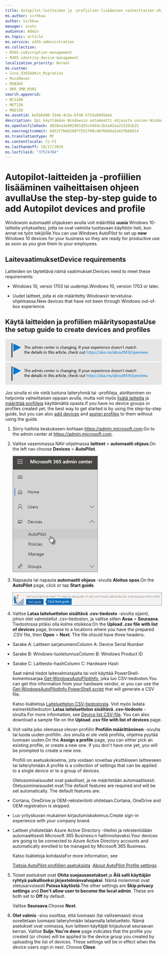 ```yaml
---
title: Autopilot-laitteiden ja -profiilien lisääminen vaiheittaisen ohjeen avulla
ms.author: sirkkuw
author: Sirkkuw
manager: scotv
audience: Admin
ms.topic: article
ms.service: o365-administration
ms.collection:
- M365-subscription-management
- M365-identity-device-management
localization_priority: Normal
ms.custom:
- Core_O365Admin_Migration
- MiniMaven
- MSB365
- OKR_SMB_M365
search.appverid:
- BCS160
- MET150
- MOE150
ms.assetid: be5b6d90-3344-4c5e-bf40-5733eb845beb
description: Opi käyttämään Windowsin automaatti ohjausta uusien Windows 10-laitteiden käyttöön yrityksellesi.
ms.openlocfilehash: d028ea3e902965d55c445dc3b3a02aa315201b25
ms.sourcegitcommit: bd52f7b662887f552f90c46f69d6a2a42fb66914
ms.translationtype: MT
ms.contentlocale: fi-FI
ms.lasthandoff: 10/17/2019
ms.locfileid: "37574784"
---
```

# <a name="use-the-step-by-step-guide-to-add-autopilot-devices-and-profile"></a><span data-ttu-id="dbf1d-103">Autopilot-laitteiden ja -profiilien lisääminen vaiheittaisen ohjeen avulla</span><span class="sxs-lookup"><span data-stu-id="dbf1d-103">Use the step-by-step guide to add Autopilot devices and profile</span></span>

<span data-ttu-id="dbf1d-104">Windowsin automaatti ohjauksen avulla voit määrittää **uusia** Windows 10-laitteita yrityksellesi, jotta ne ovat valmiita tuottavaan käyttöön heti, kun annat ne työn tekijöille.</span><span class="sxs-lookup"><span data-stu-id="dbf1d-104">You can use Windows AutoPilot to set up **new** Windows 10 devices for your business so they are ready for productive use as soon as you give them to your employees.</span></span>
  
## <a name="device-requirements"></a><span data-ttu-id="dbf1d-105">Laitevaatimukset</span><span class="sxs-lookup"><span data-stu-id="dbf1d-105">Device requirements</span></span>

<span data-ttu-id="dbf1d-106">Laitteiden on täytettävä nämä vaatimukset:</span><span class="sxs-lookup"><span data-stu-id="dbf1d-106">Devices need to meet these requirements:</span></span>
  
- <span data-ttu-id="dbf1d-107">Windows 10, versio 1703 tai uudempi.</span><span class="sxs-lookup"><span data-stu-id="dbf1d-107">Windows 10, version 1703 or later.</span></span>
    
- <span data-ttu-id="dbf1d-108">Uudet laitteet, joita ei ole määritetty Windowsin tervetuloa-ohjelmassa.</span><span class="sxs-lookup"><span data-stu-id="dbf1d-108">New devices that have not been through Windows out-of-box experience.</span></span>
    
## <a name="use-the-setup-guide-to-create-devices-and-profiles"></a><span data-ttu-id="dbf1d-109">Käytä laitteiden ja profiilien määritysopasta</span><span class="sxs-lookup"><span data-stu-id="dbf1d-109">Use the setup guide to create devices and profiles</span></span>

<span data-ttu-id="dbf1d-110">[![Etiketti, jonka avulla voit tietää, että hallinta keskus on muuttumassa ja löydät lisä tietoja osoitteessa aka.ms/aboutM365preview.](media/m365admincenterchanging.png)](https://docs.microsoft.com/office365/admin/microsoft-365-admin-center-preview)</span><span class="sxs-lookup"><span data-stu-id="dbf1d-110">[![Label to let you know the admin center is changing and you can find more details at aka.ms/aboutM365preview.](media/m365admincenterchanging.png)](https://docs.microsoft.com/office365/admin/microsoft-365-admin-center-preview)</span></span>

<span data-ttu-id="dbf1d-111">Jos sinulla ei ole vielä luotuna laiteryhmiä tai -profiileja, aloittaminen on helpointa vaiheittaisen oppaan avulla, mutta voit myös [lisätä laitteita](create-and-edit-autopilot-devices.md) ja [määrittää profiileja](create-and-edit-autopilot-profiles.md) käyttämättä opasta.</span><span class="sxs-lookup"><span data-stu-id="dbf1d-111">If you have no device groups or profiles created yet, the best way to get started is by using the step-by-step guide, but you can also [add devices](create-and-edit-autopilot-devices.md) and [assign profiles](create-and-edit-autopilot-profiles.md) to them without using the guide.</span></span> 
  
1. <span data-ttu-id="dbf1d-112">Siirry hallinta keskukseen-kohtaan <a href="https://go.microsoft.com/fwlink/p/?linkid=837890" target="_blank">https://admin.microsoft.com</a>.</span><span class="sxs-lookup"><span data-stu-id="dbf1d-112">Go to the admin center at <a href="https://go.microsoft.com/fwlink/p/?linkid=837890" target="_blank">https://admin.microsoft.com</a>.</span></span>

2. <span data-ttu-id="dbf1d-113">Valitse vasemmassa NAV-ohjelmassa **laitteet** \> **automaatti ohjaus**.</span><span class="sxs-lookup"><span data-stu-id="dbf1d-113">On the left nav choose **Devices** \> **AutoPilot**.</span></span>

    ![Valitse hallinta keskuksessa laitteet ja sitten automaatti ohjaus.](media/AutoPilot.png)
  
2. <span data-ttu-id="dbf1d-115">Napsauta tai napauta **automaatti ohjaus** -sivulla **Aloitus opas**.</span><span class="sxs-lookup"><span data-stu-id="dbf1d-115">On the **AutoPilot** page, click or tap **Start guide**.</span></span>
    
    ![Click Start guide for step-by-step instructions for Autopilot.](media/31662655-d1e6-437d-87ea-c0dec5da56f7.png)
  
3. <span data-ttu-id="dbf1d-p101">Valitse **Lataa laiteluettelon sisältävä .csv-tiedosto** -sivulta sijainti, johon olet valmistellut .csv-tiedoston, ja valitse sitten **Avaa** \> **Seuraava**. Tiedostossa pitäisi olla kolme otsikkoa:</span><span class="sxs-lookup"><span data-stu-id="dbf1d-p101">On the **Upload .csv file with list of devices** page, browse to a locations where you have the prepared .CSV file, then **Open** \> **Next**. The file should have three headers:</span></span>
    
  - <span data-ttu-id="dbf1d-119">Sarake A: Laitteen sarjanumero</span><span class="sxs-lookup"><span data-stu-id="dbf1d-119">Column A: Device Serial Number</span></span>
    
  - <span data-ttu-id="dbf1d-120">Sarake B: Windows-tuotetunnus</span><span class="sxs-lookup"><span data-stu-id="dbf1d-120">Column B: Windows Product ID</span></span>
    
  - <span data-ttu-id="dbf1d-121">Sarake C: Laitteisto-hash</span><span class="sxs-lookup"><span data-stu-id="dbf1d-121">Column C: Hardware Hash</span></span>
    
    <span data-ttu-id="dbf1d-122">Saat nämä tiedot laitevalmistajalta tai voit käyttää PowerShell-komentosarjaa [Get-WindowsAutoPilotInfo](https://www.powershellgallery.com/packages/Get-WindowsAutoPilotInfo), joka luo CSV-tiedoston.</span><span class="sxs-lookup"><span data-stu-id="dbf1d-122">You can get this information from your hardware vendor, or you can use the [Get-WindowsAutoPilotInfo PowerShell script](https://www.powershellgallery.com/packages/Get-WindowsAutoPilotInfo) that will generate a CSV file.</span></span> 
    
    <span data-ttu-id="dbf1d-p102">Katso lisätietoja [Laiteluettelon CSV-tiedostosta](https://support.office.com/article/932e3676-2491-49f0-9177-d893d2f5276e). Voit myös ladata esimerkkitiedoston **Lataa laiteluettelon sisältävä .csv-tiedosto** -sivulta.</span><span class="sxs-lookup"><span data-stu-id="dbf1d-p102">For more information, see [Device list CSV-file](https://support.office.com/article/932e3676-2491-49f0-9177-d893d2f5276e). You can also download a sample file on the **Upload .csv file with list of devices** page.</span></span> 
    
4. <span data-ttu-id="dbf1d-p103">Voit valita joko olemassa olevan profiilin **Profiilin määrittäminen** -sivulta tai luoda uuden profiilin. Jos sinulla ei ole vielä profiilia, ohjelma pyytää luomaan uuden.</span><span class="sxs-lookup"><span data-stu-id="dbf1d-p103">On the **Assign a profile** page, you can either pick an existing profile, or create a new one. If you don't have one yet, you will be prompted to create a new one.</span></span> 
    
    <span data-ttu-id="dbf1d-127">Profiili on asetuskokoelma, jota voidaan soveltaa yksittäiseen laitteeseen tai laiteryhmään.</span><span class="sxs-lookup"><span data-stu-id="dbf1d-127">A profile is a collection of settings that can be applied to a single device or to a group of devices.</span></span>
    
    <span data-ttu-id="dbf1d-p104">Oletusominaisuudet ovat pakolliset, ja ne määritetään automaattisesti. Oletusominaisuudet ovat:</span><span class="sxs-lookup"><span data-stu-id="dbf1d-p104">The default features are required and will be set automatically. The default features are:</span></span>
    
  - <span data-ttu-id="dbf1d-130">Cortana, OneDrive ja OEM-rekisteröinti ohitetaan.</span><span class="sxs-lookup"><span data-stu-id="dbf1d-130">Cortana, OneDrive and OEM registration is skipped.</span></span>
    
  - <span data-ttu-id="dbf1d-131">Luo yrityskuvan mukainen kirjautumiskokemus.</span><span class="sxs-lookup"><span data-stu-id="dbf1d-131">Create sign-in experience with your company brand.</span></span>
    
  - <span data-ttu-id="dbf1d-132">Laitteet yhdistetään Azure Active Directory -tileihin ja rekisteröidään automaattisesti Microsoft 365 Business:n hallinnoitavaksi.</span><span class="sxs-lookup"><span data-stu-id="dbf1d-132">Your devices are going to be connected to Azure Active Directory accounts and automatically enrolled to be managed by Microsoft 365 Business.</span></span>
    
    <span data-ttu-id="dbf1d-133">Katso lisätietoja kohdasta</span><span class="sxs-lookup"><span data-stu-id="dbf1d-133">For more information, see</span></span>
    
    <span data-ttu-id="dbf1d-134">[Tietoja AutoPilot-profiilien asetuksista](autopilot-profile-settings.md) .</span><span class="sxs-lookup"><span data-stu-id="dbf1d-134">[About AutoPilot Profile settings](autopilot-profile-settings.md) .</span></span> 
    
5. <span data-ttu-id="dbf1d-135">Toiset asetukset ovat **Ohita suojausasetukset** ja **Älä salli käyttäjän ryhtyä paikalliseksi järjestelmänvalvojaksi**. Nämä molemmat ovat oletusarvoisesti **Poissa käytöstä**.</span><span class="sxs-lookup"><span data-stu-id="dbf1d-135">The other settings are **Skip privacy settings** and **Don't allow user to become the local admin**. These are both set to **Off** by default.</span></span> 
    
    <span data-ttu-id="dbf1d-136">Valitse **Seuraava**.</span><span class="sxs-lookup"><span data-stu-id="dbf1d-136">Choose **Next**.</span></span>
    
6. <span data-ttu-id="dbf1d-p105">**Olet valmis** -sivu osoittaa, että luomaasi (tai valitsemaasi) sivua sovelletaan luomaasi laiteryhmään lataamalla laiteluettelo. Nämä asetukset ovat voimassa, kun laitteen käyttäjät kirjautuvat seuraavan kerran. Valitse **Sulje**.</span><span class="sxs-lookup"><span data-stu-id="dbf1d-p105">**You're done** page indicates that the profile you created (or chose) will be applied to the device group you created by uploading the list of devices. These settings will be in effect when the device users sign in next. Choose **Close**.</span></span>
    
